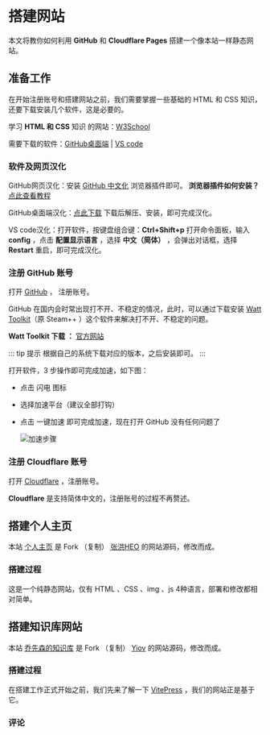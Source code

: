 # 搭建网站

本文将教你如何利用 **GitHub** 和 **Cloudflare Pages** 搭建一个像本站一样静态网站。

## 准备工作

在开始注册账号和搭建网站之前，我们需要掌握一些基础的 HTML 和 CSS 知识，还要下载安装几个软件，这是必要的。

学习 **HTML 和 CSS** 知识 的网站：[W3School](https://www.w3school.com.cn/h.asp)

需要下载的软件：[GitHub桌面端](https://github.com/apps/desktop) | [VS code](https://code.visualstudio.com/)

### 软件及网页汉化

GitHub网页汉化：安装 [GitHub 中文化](https://greasyfork.org/zh-CN/scripts/435208-github-%E4%B8%AD%E6%96%87%E5%8C%96%E6%8F%92%E4%BB%B6) 浏览器插件即可。 **浏览器插件如何安装？** [点此查看教程](https://docs.qxiansen.online/%E7%99%BD%E5%AB%96%E6%8C%87%E5%8D%97/%E6%B5%8F%E8%A7%88%E5%99%A8%E6%89%A9%E5%B1%95%E7%A8%8B%E5%BA%8F.html)

GitHub桌面端汉化：[点此下载](https://#) 下载后解压、安装，即可完成汉化。

VS code汉化：打开软件，按键盘组合键：**Ctrl+Shift+p** 打开命令面板，输入 **config**  ，点击 **配置显示语言** ，选择 **中文（简体）** ，会弹出对话框，选择 **Restart** 重启，即可完成汉化。

### 注册 GitHub 账号

打开 [GitHub](https://github.com/) ， 注册账号。

GitHub 在国内会时常出现打不开、不稳定的情况，此时，可以通过下载安装 [Watt Toolkit](https://steampp.net/)（原 Steam++ ）这个软件来解决打不开、不稳定的问题。

**Watt Toolkit 下载 ：**  [官方网站](https://steampp.net/download) 

::: tip 提示
根据自己的系统下载对应的版本，之后安装即可。
:::

打开软件，3 步操作即可完成加速，如下图：

- 点击 闪电 图标
- 选择加速平台（建议全部打钩）
- 点击 一键加速 即可完成加速，现在打开 GitHub 没有任何问题了

   ![加速步骤](https://img.qxiansen.online/file/AgACAgUAAyEGAASG4H8TAAMYZ3_RyF-Gb18OVc2yECBPU_jMrwkAAsTHMRvMgvhXQBp9Xf4FrsQBAAMCAAN5AAM2BA.png)

### 注册 Cloudflare 账号

打开 [Cloudflare](https://www.cloudflare-cn.com/) ，注册账号。

**Cloudflare** 是支持简体中文的，注册账号的过程不再赘述。

## 搭建个人主页

本站 [个人主页](https://www.qxiansen.online/) 是 Fork （复制） [张洪HEO](https://github.com/zhheo/HeoWeb) 的网站源码，修改而成。

### 搭建过程

这是一个纯静态网站，仅有 HTML 、CSS 、img 、js 4种语言，部署和修改都相对简单。

## 搭建知识库网站

本站 [乔先森的知识库](https://docs.qxiansen.online/) 是 Fork （复制） [Yiov](https://github.com/Yiov/vitepress-doc) 的网站源码，修改而成。

### 搭建过程

在搭建工作正式开始之前，我们先来了解一下 [VitePress](https://vitepress.dev/zh/) ，我们的网站正是基于它。


### 评论